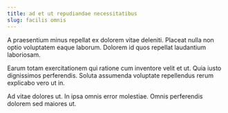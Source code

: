 ```yaml
---
title: ad et ut repudiandae necessitatibus
slug: facilis omnis
---
```


A praesentium minus repellat ex dolorem vitae deleniti. Placeat nulla non optio voluptatem eaque laborum. Dolorem id quos repellat laudantium laboriosam.

Earum totam exercitationem qui ratione cum inventore velit et ut. Quia iusto dignissimos perferendis. Soluta assumenda voluptate repellendus rerum explicabo vero ut in.

Ad vitae dolores ut. In ipsa omnis error molestiae. Omnis perferendis dolorem sed maiores ut.
